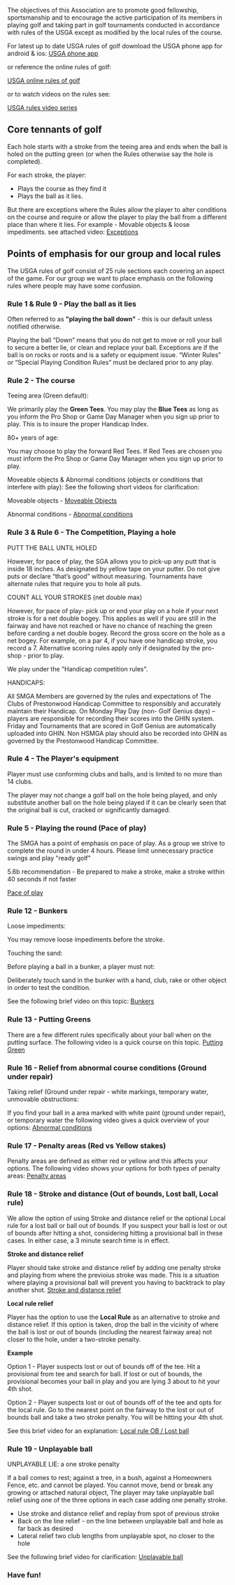
The objectives of this Association are to promote good fellowship, sportsmanship and to encourage the active participation of its members in playing golf and taking part in golf tournaments conducted in accordance with rules of the USGA except as modified by the local rules of the course.

For latest up to date USGA rules of golf download the USGA phone app for android & ios:
<a href="https://www.usga.org/content/usga/home-page/rules-hub/rules-of-golf-apps.html" class="button">USGA phone app</a>

or reference the online rules of golf:

<a href="https://www.usga.org/rules/rules-and-clarifications/rules-and-clarifications.html" class="button">USGA online rules of golf</a>

or to watch videos on the rules see: 

<a href="https://youtube.com/playlist?list=PLnU5qUEfww3f5x5gRldQB9yWr5YdBwWwV&si=laMPLso812eerK3l
" class="button">USGA rules video series</a>


## Core tennants of golf
Each hole starts with a stroke from the teeing area and ends when the ball is holed on the putting green (or when the Rules otherwise say the hole is completed).

For each stroke, the player:

* Plays the course as they find it
* Plays the ball as it lies.

But there are exceptions where the Rules allow the player to alter conditions on the course and require or allow the player to play the ball from a different place than where it lies.
For example - Movable objects & loose impediments.  see attached video:
<a href="https://www.youtube.com/watch?v=FiWcVQZcj9A&list=PLnU5qUEfww3f5x5gRldQB9yWr5YdBwWwV&index=7
" class="button">Exceptions</a>



## Points of emphasis for our group and local rules
The USGA rules of golf consist of 25 rule sections each covering an aspect of the game. For our group we want to place emphasis on the following rules where people may have some confusion.

### Rule 1 & Rule 9 - Play the ball as it lies
Often referred to as **"playing the ball down"** - this is our default unless notified otherwise.

Playing the ball “Down” means that you do not get to move or roll your ball to secure a better lie, or clean and replace your ball. Exceptions are if the ball is on rocks or roots and is a safety or equipment issue.  “Winter Rules” or “Special Playing Condition Rules” must be declared prior to any play.

### Rule 2 - The course
Teeing area (Green default):

We primarily play the **Green Tees**. 
You may play the **Blue Tees** as long as you inform the Pro Shop or Game Day Manager when you sign up prior to play. This is to insure the proper Handicap Index.

80+ years of age: 

You may choose to play the forward Red Tees.  If Red Tees are chosen you must inform the Pro Shop or Game Day Manager when you sign up prior to play.

Moveable objects & Abnormal conditions (objects or conditions that interfere with play):
See the following short videos for clarification:

Moveable objects - <a href="https://www.youtube.com/watch?v=FiWcVQZcj9A&list=PLnU5qUEfww3f5x5gRldQB9yWr5YdBwWwV&index=7
" class="button">Moveable Objects</a>

Abnormal conditions - <a href="https://www.youtube.com/watch?v=vS3es7UOI8M&list=PLnU5qUEfww3f5x5gRldQB9yWr5YdBwWwV&index=7
" class="button">Abnormal conditions</a>




### Rule 3 & Rule 6 - The Competition, Playing a hole
 PUTT THE BALL UNTIL HOLED 

However, for pace of play, the SGA allows you to pick-up any putt that is inside 18 inches. As designated by yellow tape on your putter. Do not give puts or declare “that’s good” without measuring.
Tournaments have alternate rules that require you to hole all puts.

COUNT ALL YOUR STROKES (net double max)

However, for pace of play- pick up or end your play on a hole if your next stroke is for a net double bogey. This applies as well if you are still in the fairway and have not reached or have no chance of reaching the green before carding a net double bogey.
Record the gross score on the hole as a net bogey.  For example, on a par 4, if you have one handicap stroke, you record a 7. Alternative scoring rules apply only if designated by the pro-shop - prior to play.

We play under the "Handicap competition rules".

HANDICAPS:

All SMGA Members are governed by the rules and expectations of The Clubs of Prestonwood Handicap Committee to responsibly and accurately maintain their Handicap.
On Monday Play Day (non- Golf Genius days) – players are responsible for recording their scores into the GHIN system.
Friday and Tournaments that are scored in Golf Genius are automatically uploaded into GHIN.
Non HSMGA play should also be recorded into GHIN as governed by the Prestonwood Handicap Committee.



### Rule 4 - The Player's equipment
Player must use conforming clubs and balls, and is limited to no more than 14 clubs.

The player may not change a golf ball on the hole being played, and only substitute another ball on the hole being played if it can be clearly seen that the original ball is cut, cracked or significantly damaged. 



### Rule 5 - Playing the round (Pace of play)
The SMGA has a point of emphasis on pace of play.  As a group we strive to complete the round in under 4 hours.  Please limit unnecessary practice swings and play "ready golf"

5.6b recommendation - Be prepared to make a stroke, make a stroke within 40 seconds if not faster

<a href="https://manifest.prod.boltdns.net/manifest/v1/hls/v4/aes128/1918791248001/2e62c03a-8035-4735-a09d-cf0106cd6874/10s/master.m3u8?fastly_token=NjdiN2JkNmJfNWE3YTEzOTg2OTY4MTVlMWVkNjc5YTYyOTEzNmZhZDc2NTMyMTYwMDFjNzk2YmYwOTUwMDU5NGM3YzNiMDM3Yg%3D%3D" class="button">Pace of play</a>




### Rule 12 - Bunkers
Loose impediments:

You may remove loose impediments before the stroke.

Touching the sand:

Before playing a ball in a bunker, a player must not:

Deliberately touch sand in the bunker with a hand, club, rake or other object in order to test the condition.

See the following brief video on this topic: 
<a href="https://www.youtube.com/watch?v=T9_gXqAE6ZY&list=PLnU5qUEfww3f5x5gRldQB9yWr5YdBwWwV&index=10" class="button">Bunkers</a>

### Rule 13 - Putting Greens
There are a few different rules specifically about your ball when on the putting surface.  The following video is a quick course on this topic.
<a href="https://www.youtube.com/watch?v=Mxfj4UpM_y8&list=PLnU5qUEfww3f5x5gRldQB9yWr5YdBwWwV&index=5" class="button">Putting Green</a>


### Rule 16 - Relief from abnormal course conditions (Ground under repair)

Taking relief (Ground under repair - white markings, temporary water, unmovable obstructions:

If you find your ball in a area marked with white paint (ground under repair), or temporary water the following video gives a quick overview of your options:
<a href="https://www.youtube.com/watch?v=vS3es7UOI8M&list=PLnU5qUEfww3f5x5gRldQB9yWr5YdBwWwV&index=7" class="button">Abnormal conditions</a>

### Rule 17 - Penalty areas (Red vs Yellow stakes)
Penalty areas are defined as either red or yellow and this affects your options.
The following video shows your options for both types of penalty areas:
<a href="https://www.youtube.com/watch?v=gfjY8G79MEI&list=PLnU5qUEfww3f5x5gRldQB9yWr5YdBwWwV&index=8" class="button">Penalty areas</a>



### Rule 18 - Stroke and distance (Out of bounds, Lost ball, Local rule)
We allow the option of using Stroke and distance relief or the optional Local rule for a lost ball or ball out of bounds.  If you suspect your ball is lost or out of bounds after hitting a shot, considering hitting a provisional ball in these cases.  In either case, a 3 minute search time is in effect.

**Stroke and distance relief**

Player should take stroke and distance relief by adding one penalty stroke and playing from where the previoius stroke was made.  This is a situation where playing a provisional ball will prevent you having to backtrack to play another shot.
<a href="https://manifest.prod.boltdns.net/manifest/v1/hls/v4/aes128/1918791248001/1d15a3b4-0937-4ea7-9ef0-51fdfac5d33b/10s/master.m3u8?fastly_token=NjdiODBiZTJfM2Y0ZjkyZmNlN2Q1ZWE4Njc5NGFiNWZiMTU5MTVmNThhZjljMmNkMGUwMDhkMzczOGU2ZTU5YzZiM2I4ZDg1Nw%3D%3D" class="button">Stroke and distance relief</a>

**Local rule relief**

Player has the option to use the **Local Rule** as an alternative to stroke and distance relief.  If this option is taken, drop the ball in the vicinity of where the ball is lost or out of bounds (including the nearest fairway area) not closer to the hole, under a two-stroke penalty.

**Example**

Option 1 - Player suspects lost or out of bounds off of the tee.  Hit a provisional from tee and search for ball.  If lost or out of bounds, the provisional becomes your ball in play and you are lying 3 about to hit your 4th shot.

Option 2 - Player suspects lost or out of bounds off of the tee and opts for the local rule.  Go to the nearest point on the fairway to the lost or out of bounds ball and take a two stroke penalty.  You will be hitting your 4th shot.


See this brief video for an explanation:
<a href="https://manifest.prod.boltdns.net/manifest/v1/hls/v4/aes128/1918791248001/ca1b4613-d085-4e22-a449-b37697b9a88a/10s/master.m3u8?fastly_token=NjdiODBiNDhfNTU1MDM4ZDg3MTYzOTk3MzA1NjM5YjVjZDE5NDBmY2VhY2EyMzY5YTExM2QzYTlkMjQ2Zjc1OTYzMzlkZTg2OA%3D%3D" class="button">Local rule OB / Lost ball</a>



### Rule 19 - Unplayable ball

UNPLAYABLE LIE: a one stroke penalty

If a ball comes to rest; against a tree, in a bush, against a Homeowners Fence, etc. and cannot be played. 
You cannot move, bend or break any growing or attached natural object, 
The player may take unplayable ball relief using one of the three options in each case adding one penalty stroke.
* Use stroke and distance relief and replay from spot of previous stroke 
* Back on the line relief - on the line between unplayable ball and hole as far back as desired
* Lateral relief two club lengths from unplayable spot, no closer to the hole

See the following brief video for clarification:
<a href="https://www.youtube.com/watch?v=2KYoSvWx3MI&list=PLnU5qUEfww3f5x5gRldQB9yWr5YdBwWwV&index=9" class="button">Unplayable ball</a>


### Have fun! 








